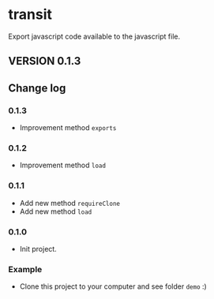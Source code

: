 transit
=======

Export javascript code available to the javascript file.


## VERSION 0.1.3


## Change log

### 0.1.3
- Improvement method `exports`


### 0.1.2
- Improvement method `load`


### 0.1.1
- Add new method `requireClone`
- Add new method `load`


### 0.1.0

- Init project.


### Example

- Clone this project to your computer and see folder `demo` :)
